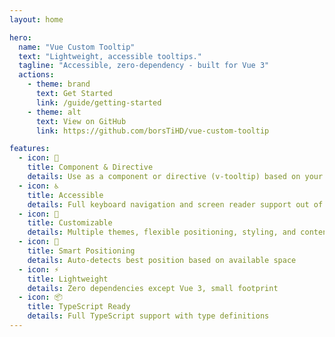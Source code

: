 ```yaml
---
layout: home

hero:
  name: "Vue Custom Tooltip"
  text: "Lightweight, accessible tooltips."
  tagline: "Accessible, zero-dependency - built for Vue 3"
  actions:
    - theme: brand
      text: Get Started
      link: /guide/getting-started
    - theme: alt
      text: View on GitHub
      link: https://github.com/borsTiHD/vue-custom-tooltip

features:
  - icon: 🎯
    title: Component & Directive
    details: Use as a component or directive (v-tooltip) based on your needs
  - icon: ♿
    title: Accessible
    details: Full keyboard navigation and screen reader support out of the box
  - icon: 🎨
    title: Customizable
    details: Multiple themes, flexible positioning, styling, and content options
  - icon: 📱
    title: Smart Positioning
    details: Auto-detects best position based on available space
  - icon: ⚡
    title: Lightweight
    details: Zero dependencies except Vue 3, small footprint
  - icon: 📦
    title: TypeScript Ready
    details: Full TypeScript support with type definitions
---
```

